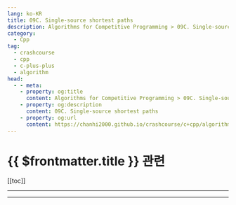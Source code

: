 ```yaml
---
lang: ko-KR
title: 09C. Single-source shortest paths
description: Algorithms for Competitive Programming > 09C. Single-source shortest paths
category:
  - Cpp
tag: 
  - crashcourse
  - cpp
  - c-plus-plus
  - algorithm
head:
  - - meta:
    - property: og:title
      content: Algorithms for Competitive Programming > 09C. Single-source shortest paths
    - property: og:description
      content: 09C. Single-source shortest paths
    - property: og:url
      content: https://chanhi2000.github.io/crashcourse/c+cpp/algorithms-for-competitive-programming/09-graphs/09C.html
---
```


# {{ $frontmatter.title }} 관련

[[toc]]

---

---

<TagLinks />
